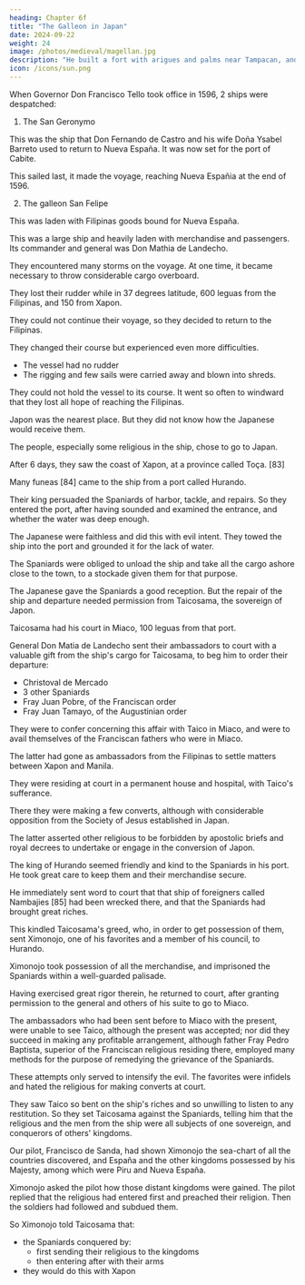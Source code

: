 ```yaml
---
heading: Chapter 6f
title: "The Galleon in Japan"
date: 2024-09-22
weight: 24
image: /photos/medieval/magellan.jpg
description: "He built a fort with arigues and palms near Tampacan, and founded a Spanish settlement which he named Murcia"
icon: /icons/sun.png
---
```




When Governor Don Francisco Tello took office in 1596, 2 ships were despatched:

1. The San Geronymo

This was the ship that Don Fernando de Castro and his wife Doña Ysabel Barreto used to return to Nueva España. It was now set for the port of Cabite.

This sailed last, it made the voyage, reaching Nueva Españia at the end of 1596.

2. The galleon San Felipe

This was laden with Filipinas goods bound for Nueva España.

This was a large ship and heavily laden with merchandise and passengers. Its commander and general was Don Mathia de Landecho.

They encountered many storms on the voyage. At one time, it became necessary to throw considerable cargo overboard.

They lost their rudder while in 37 degrees latitude, 600 leguas from the Filipinas, and 150 from Xapon. 

They could not continue their voyage, so they decided to return to the Filipinas. 

They changed their course but experienced even more difficulties.
- The vessel had no rudder
- The rigging and few sails were carried away and blown into shreds. 

They could not hold the vessel to its course. It went so often to windward that they lost all hope of reaching the Filipinas.

<!-- were in great danger of foundering, and  -->

Japon was the nearest place. But they did not know how the Japanese would receive them.

<!-- , but not sufficiently near to enable them to reach it or to venture near its coast which is very wild, and unknown to them even by sight; and even should they have the good fortune to reach it,  -->

<!-- At this juncture arose confusion and a diversity of opinion among the men aboard. 

Some said that they should not abandon the course to Manila, in spite of the great peril and discomfort that they were experiencing.

Others said that it would be a rash act to do so, and that, since Xapon was much nearer, they should make for it, and look for the port of Nangasaqui, between which and the Filipinas trade was carried on.

There they would be well received and would find means to repair their ships, and of resuming the voyage thence.  -->

The people, especially some religious in the ship, chose to go to Japan. 

 <!-- , for  adopted it, and the rest coincided with them, on the assurance of the pilots that they would quickly take the ship to Xapon. -->

After 6 days, they saw the coast of Xapon, at a province called Toça. [83]

 <!-- and although they tried by day to reach the land, at night, when they lowered the sails, the tide carried them away from it. -->

Many funeas [84] came to the ship from a port called Hurando. 

Their king persuaded the Spaniards of harbor, tackle, and repairs. So they entered the port, after having sounded and examined the entrance, and whether the water was deep enough.

The Japanese were faithless and did this with evil intent. They towed the ship into the port and grounded it for the lack of water.

<!-- , leading and guiding it onto a shoal, where, for lack of water, it touched and . -->

The Spaniards were obliged to unload the ship and take all the cargo ashore close to the town, to a stockade given them for that purpose.

The Japanese gave the Spaniards a good reception. But the repair of the ship and departure needed permission from Taicosama, the sovereign of Japon.

Taicosama had his court in Miaco, 100 leguas from that port.

General Don Matia de Landecho sent their ambassadors to court with a valuable gift from the ship's cargo for Taicosama, to beg him to order their departure:
- Christoval de Mercado
- 3 other Spaniards
- Fray Juan Pobre, of the Franciscan order
- Fray Juan Tamayo, of the Augustinian order

They were to confer concerning this affair with Taico in Miaco, and were to avail themselves of the Franciscan fathers who were in Miaco.

The latter had gone as ambassadors from the Filipinas to settle matters between Xapon and Manila.

They were residing at court in a permanent house and hospital, with Taico's sufferance. 

There they were making a few converts, although with considerable opposition from the Society of Jesus established in Japan. 

The latter asserted other religious to be forbidden by apostolic briefs and royal decrees to undertake or engage in the conversion of Japon.

The king of Hurando seemed friendly and kind to the Spaniards in his port. He took great care to keep them and their merchandise secure.

He immediately sent word to court that that ship of foreigners called Nambajies [85] had been wrecked there, and that the Spaniards had brought great riches. 

This kindled Taicosama's greed, who, in order to get possession of them, sent Ximonojo, one of his favorites and a member of his council, to Hurando.

Ximonojo took possession of all the merchandise, and imprisoned the Spaniards within a well-guarded palisade.

 <!-- after having forced them to give up all their possessions and what they had hid, under pain of death.  -->

Having exercised great rigor therein, he returned to court, after granting permission to the general and others of his suite to go to Miaco.

The ambassadors who had been sent before to Miaco with the present, were unable to see Taico, although the present was accepted; nor did they succeed in making any profitable arrangement, although father Fray Pedro Baptista, superior of the Franciscan religious residing there, employed many methods for the purpose of remedying the grievance of the Spaniards.

These attempts only served to intensify the evil. The favorites were infidels and hated the religious for making converts at court.

They saw Taico so bent on the ship's riches and so unwilling to listen to any restitution. So they set Taicosama against the Spaniards, telling him that the religious and the men from the ship were all subjects of one sovereign, and conquerors of others' kingdoms. 

 <!-- not only did not ask him to do so, but in order to make the matter easier, and taking advantage of the occasion, set  -->

Our pilot, Francisco de Sanda, had shown Ximonojo the sea-chart of all the countries discovered, and España and the other kingdoms possessed by his Majesty, among which were Piru and Nueva España.

Ximonojo asked the pilot how those distant kingdoms were gained. The pilot replied that the religious had entered first and preached their religion. Then the soldiers had followed and subdued them.

So Ximonojo told Taicosama that:
- the Spaniards conquered by:
  - first sending their religious to the kingdoms
  - then entering after with their arms
- they would do this with Xapon

<!-- They were aided in this purpose by the fact that when the favorite, who went to seize the property of the ship, was in Hurando,  -->


<!-- It is true that the said pilot imprudently gave those reasons, which Ximonojo noted well and kept in mind, in order to relate them to Taicosama whenever a suitable opportunity should present itself, which he now did. -->


 <!-- and like the barbarous and so avaricious tyrant that he was, he gave  -->

